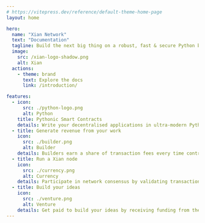 ```yaml
---
# https://vitepress.dev/reference/default-theme-home-page
layout: home

hero:
  name: "Xian Network"
  text: "Documentation"
  tagline: Build the next big thing on a robust, fast & secure Python blockchain platform.
  image:
    src: /xian-logo-shadow.png
    alt: Xian
  actions:
    - theme: brand
      text: Explore the docs
      link: /introduction/

features:
  - icon: 
      src: ./python-logo.png
      alt: Python
    title: Pythonic Smart Contracts
    details: Write your decentralised applications in ultra-modern Python. Use all the power of Python to build your smart contracts.
  - title: Generate revenue from your work
    icon:
      src: ./builder.png
      alt: Builder
    details: Builders earn a share of transaction fees every time contracts they create are used.
  - title: Run a Xian node
    icon:
      src: ./currency.png
      alt: Currency
    details: Participate in network consensus by validating transactions & earn rewards.
  - title: Build your ideas
    icon:
      src: ./venture.png
      alt: Venture
    details: Get paid to build your ideas by receiving funding from the Xian DAO.
---
```


